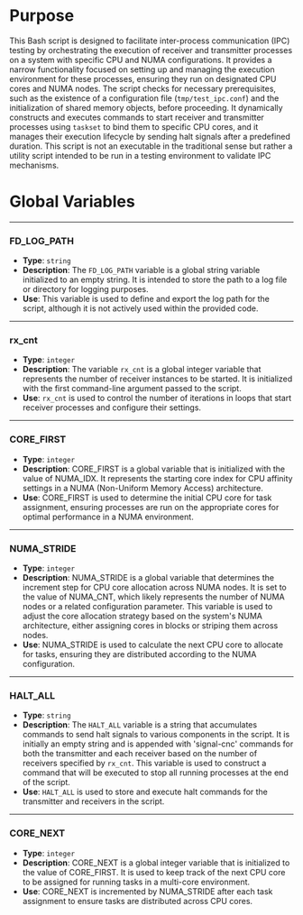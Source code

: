 # Purpose
This Bash script is designed to facilitate inter-process communication (IPC) testing by orchestrating the execution of receiver and transmitter processes on a system with specific CPU and NUMA configurations. It provides a narrow functionality focused on setting up and managing the execution environment for these processes, ensuring they run on designated CPU cores and NUMA nodes. The script checks for necessary prerequisites, such as the existence of a configuration file (`tmp/test_ipc.conf`) and the initialization of shared memory objects, before proceeding. It dynamically constructs and executes commands to start receiver and transmitter processes using `taskset` to bind them to specific CPU cores, and it manages their execution lifecycle by sending halt signals after a predefined duration. This script is not an executable in the traditional sense but rather a utility script intended to be run in a testing environment to validate IPC mechanisms.
# Global Variables

---
### FD\_LOG\_PATH
- **Type**: `string`
- **Description**: The `FD_LOG_PATH` variable is a global string variable initialized to an empty string. It is intended to store the path to a log file or directory for logging purposes.
- **Use**: This variable is used to define and export the log path for the script, although it is not actively used within the provided code.


---
### rx\_cnt
- **Type**: `integer`
- **Description**: The variable `rx_cnt` is a global integer variable that represents the number of receiver instances to be started. It is initialized with the first command-line argument passed to the script.
- **Use**: `rx_cnt` is used to control the number of iterations in loops that start receiver processes and configure their settings.


---
### CORE\_FIRST
- **Type**: `integer`
- **Description**: CORE_FIRST is a global variable that is initialized with the value of NUMA_IDX. It represents the starting core index for CPU affinity settings in a NUMA (Non-Uniform Memory Access) architecture.
- **Use**: CORE_FIRST is used to determine the initial CPU core for task assignment, ensuring processes are run on the appropriate cores for optimal performance in a NUMA environment.


---
### NUMA\_STRIDE
- **Type**: `integer`
- **Description**: NUMA_STRIDE is a global variable that determines the increment step for CPU core allocation across NUMA nodes. It is set to the value of NUMA_CNT, which likely represents the number of NUMA nodes or a related configuration parameter. This variable is used to adjust the core allocation strategy based on the system's NUMA architecture, either assigning cores in blocks or striping them across nodes.
- **Use**: NUMA_STRIDE is used to calculate the next CPU core to allocate for tasks, ensuring they are distributed according to the NUMA configuration.


---
### HALT\_ALL
- **Type**: `string`
- **Description**: The `HALT_ALL` variable is a string that accumulates commands to send halt signals to various components in the script. It is initially an empty string and is appended with 'signal-cnc' commands for both the transmitter and each receiver based on the number of receivers specified by `rx_cnt`. This variable is used to construct a command that will be executed to stop all running processes at the end of the script.
- **Use**: `HALT_ALL` is used to store and execute halt commands for the transmitter and receivers in the script.


---
### CORE\_NEXT
- **Type**: `integer`
- **Description**: CORE_NEXT is a global integer variable that is initialized to the value of CORE_FIRST. It is used to keep track of the next CPU core to be assigned for running tasks in a multi-core environment.
- **Use**: CORE_NEXT is incremented by NUMA_STRIDE after each task assignment to ensure tasks are distributed across CPU cores.



